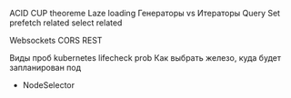 ACID
CUP theoreme
Laze loading
Генераторы vs Итераторы
Query Set
prefetch related select related

Websockets
CORS
REST


Виды проб kubernetes
lifecheck prob
Как выбрать железо, куда будет запланирован под
- NodeSelector
